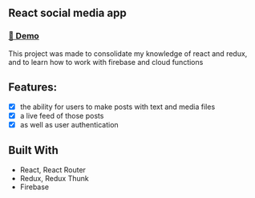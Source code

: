 ## React social media app 
### [💽 Demo](https://hike-app-b2db2.firebaseapp.com/) 
 
 This project was made to consolidate my knowledge of react and redux, and to learn how to work with firebase and cloud functions
 
 ## Features:

- [x] the ability for users to make posts with text and media files
- [x] a live feed of those posts
- [x] as well as user authentication

## Built With

- React, React Router
- Redux, Redux Thunk
- Firebase
